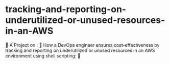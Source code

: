 # tracking-and-reporting-on-underutilized-or-unused-resources-in-an-AWS
🎊 A Project on : 🌟 How a DevOps engineer ensures cost-effectiveness by tracking and reporting on underutilized or unused resources in an AWS environment using shell scripting: 🌟
